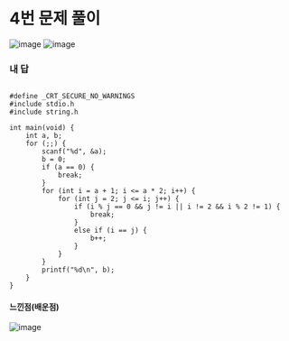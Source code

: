 # 4번 문제 풀이
![image](https://user-images.githubusercontent.com/81015704/120184309-c813ab00-c24b-11eb-9235-0f20b881a068.png)
![image](https://user-images.githubusercontent.com/81015704/120184329-cf3ab900-c24b-11eb-913a-e4d3c01d58d7.png)

### 내 답
<pre><code>
#define _CRT_SECURE_NO_WARNINGS
#include stdio.h
#include string.h

int main(void) {
	int a, b;
	for (;;) {
		scanf("%d", &a);
		b = 0;
		if (a == 0) {
			break;
		}
		for (int i = a + 1; i <= a * 2; i++) {
			for (int j = 2; j <= i; j++) {
				if (i % j == 0 && j != i || i != 2 && i % 2 != 1) {
					break;
				}
				else if (i == j) {
					b++;
				}
			}
		}
		printf("%d\n", b);
	}
}
</code></pre>


#### 느낀점(배운점)
![image](https://user-images.githubusercontent.com/81015704/120184101-8c78e100-c24b-11eb-8cae-6113e28e8538.png)
